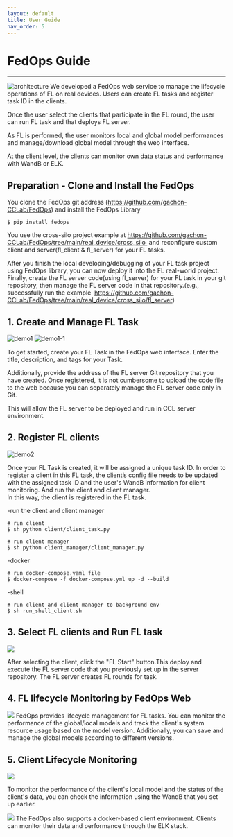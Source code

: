 ```yaml
---
layout: default
title: User Guide
nav_order: 5
---
```


# **FedOps Guide**

-----
![architecture](./img/architecture2.PNG)
We developed a FedOps web service to manage the lifecycle operations of FL on real devices.
Users can create FL tasks and register task ID in the clients.

Once the user select the clients that participate in the FL round, the user can run FL task and that deploys FL server.

As FL is performed, the user monitors local and global model performances and manage/download global model through the web interface.

At the client level, the clients can monitor own data status and performance with WandB or ELK.

## Preparation - Clone and Install the FedOps
You clone the FedOps git address (https://github.com/gachon-CCLab/FedOps) and install the FedOps Library
```
$ pip install fedops
```
You use the cross-silo project example at https://github.com/gachon-CCLab/FedOps/tree/main/real_device/cross_silo 
and reconfigure custom client and server(fl_client & fl_server) for your FL tasks.

After you finish the local developing/debugging of your FL task project using FedOps library,
you can now deploy it into the FL real-world project.
Finally, create the FL server code(using fl_server) for your FL task in your git repository, then manage the FL server code in that repository.(e.g., successfully run the example  https://github.com/gachon-CCLab/FedOps/tree/main/real_device/cross_silo/fl_server)

## 1. Create and Manage FL Task
![demo1](./img/demo1.PNG)
![demo1-1](./img/demo1-1.PNG)

To get started, create your FL Task in the FedOps web interface.
Enter the title, description, and tags for your Task. 

Additionally, provide the address of the FL server Git repository that you have created. 
Once registered, it is not cumbersome to upload the code file to the web because you can separately manage the FL server code only in Git. 

This will allow the FL server to be deployed and run in CCL server environment.

## 2. Register FL clients
![demo2](./img/demo2.PNG)

Once your FL Task is created, it will be assigned a unique task ID. In order to register a client in this FL task, the client’s config file needs to be updated with the assigned task ID and the user's WandB information for client monitoring. And run the client and client manager. In this way, the client is registered in the FL task.

-run the client and client manager
```
# run client
$ sh python client/client_task.py

# run client manager
$ sh python client_manager/client_manager.py
```
-docker
```
# run docker-compose.yaml file
$ docker-compose -f docker-compose.yml up -d --build
```

-shell
```
# run client and client manager to background env
$ sh run_shell_client.sh
```
## 3. Select FL clients and Run FL task
![](./img/demo3.PNG)

After selecting the client, click the "FL Start" button.This deploy and execute the FL server code that you previously set up in the server repository. The FL server creates FL rounds for task.

## 4. FL lifecycle Monitoring by FedOps Web
![](./img/demo4.PNG)
FedOps provides lifecycle management for FL tasks. You can monitor the performance of the global/local models and track the client's system resource usage based on the model version. Additionally, you can save and manage the global models according to different versions.

## 5. Client Lifecycle Monitoring
![](./img/demo5.PNG)

 To monitor the performance of the client's local model and the status of the client's data, you can check the information using the WandB that you set up earlier.

![](./img/demo5-1.PNG)
The FedOps also supports a docker-based client environment. 
Clients can monitor their data and performance through the ELK stack.
